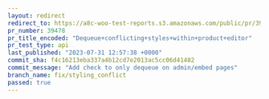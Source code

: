 ```yaml
---
layout: redirect
redirect_to: https://a8c-woo-test-reports.s3.amazonaws.com/public/pr/39478/api/index.html
pr_number: 39478
pr_title_encoded: "Dequeue+conflicting+styles+within+product+editor"
pr_test_type: api
last_published: "2023-07-31 12:57:38 +0000"
commit_sha: f4c16213eba337a4b12cd7e2013ac5cc06d41482
commit_message: "Add check to only dequeue on admin/embed pages"
branch_name: fix/styling_conflict
passed: true
---
```

